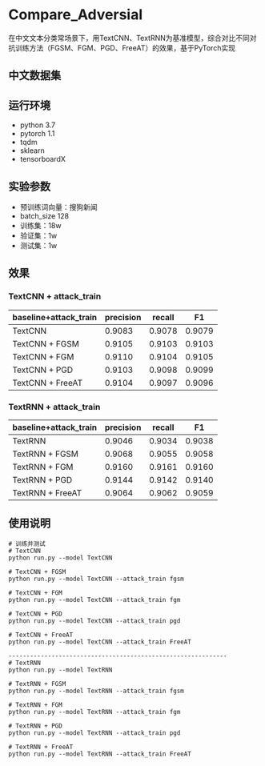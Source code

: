# Compare_Adversial
在中文文本分类常场景下，用TextCNN、TextRNN为基准模型，综合对比不同对抗训练方法（FGSM、FGM、PGD、FreeAT）的效果，基于PyTorch实现

## 中文数据集

## 运行环境
- python 3.7
- pytorch 1.1
- tqdm
- sklearn
- tensorboardX

## 实验参数
- 预训练词向量：搜狗新闻
- batch_size 128
- 训练集：18w
- 验证集：1w
- 测试集：1w

## 效果

### TextCNN + attack_train

| baseline+attack_train | precision | recall | F1     |
| --------------------- | --------- | ------ | ------ |
| TextCNN               | 0.9083    | 0.9078 | 0.9079 |
| TextCNN + FGSM        | 0.9105    | 0.9103 | 0.9103 |
| TextCNN + FGM         | 0.9110    | 0.9104 | 0.9105 |
| TextCNN + PGD         | 0.9103    | 0.9098 | 0.9099 |
| TextCNN + FreeAT      | 0.9104    | 0.9097 | 0.9096 |



### TextRNN + attack_train

| baseline+attack_train | precision | recall | F1     |
| --------------------- | --------- | ------ | ------ |
| TextRNN               | 0.9046    | 0.9034 | 0.9038 |
| TextRNN + FGSM        | 0.9068    | 0.9055 | 0.9058 |
| TextRNN + FGM         | 0.9160    | 0.9161 | 0.9160 |
| TextRNN + PGD         | 0.9144    | 0.9142 | 0.9140 |
| TextRNN + FreeAT      | 0.9064    | 0.9062 | 0.9059 |

## 使用说明

```
# 训练并测试
# TextCNN
python run.py --model TextCNN

# TextCNN + FGSM
python run.py --model TextCNN --attack_train fgsm

# TextCNN + FGM
python run.py --model TextCNN --attack_train fgm

# TextCNN + PGD
python run.py --model TextCNN --attack_train pgd

# TextCNN + FreeAT
python run.py --model TextCNN --attack_train FreeAT

-------------------------------------------------------------
# TextRNN
python run.py --model TextRNN

# TextRNN + FGSM
python run.py --model TextRNN --attack_train fgsm

# TextRNN + FGM
python run.py --model TextRNN --attack_train fgm

# TextRNN + PGD
python run.py --model TextRNN --attack_train pgd

# TextRNN + FreeAT
python run.py --model TextRNN --attack_train FreeAT
```

